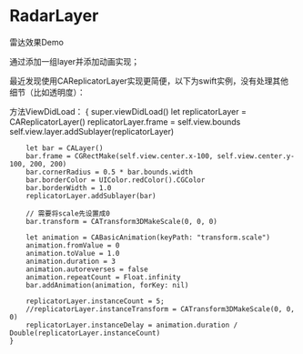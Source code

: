 # RadarLayer
雷达效果Demo

通过添加一组layer并添加动画实现；

最近发现使用CAReplicatorLayer实现更简便，以下为swift实例，没有处理其他细节（比如透明度）：

方法ViewDidLoad：
        {
        super.viewDidLoad()
        let replicatorLayer = CAReplicatorLayer()
        replicatorLayer.frame = self.view.bounds
        self.view.layer.addSublayer(replicatorLayer)
        
        let bar = CALayer()
        bar.frame = CGRectMake(self.view.center.x-100, self.view.center.y-100, 200, 200)
        bar.cornerRadius = 0.5 * bar.bounds.width
        bar.borderColor = UIColor.redColor().CGColor
        bar.borderWidth = 1.0
        replicatorLayer.addSublayer(bar)
        
        // 需要将scale先设置成0
        bar.transform = CATransform3DMakeScale(0, 0, 0)
        
        let animation = CABasicAnimation(keyPath: "transform.scale")
        animation.fromValue = 0
        animation.toValue = 1.0
        animation.duration = 3
        animation.autoreverses = false
        animation.repeatCount = Float.infinity
        bar.addAnimation(animation, forKey: nil)
        
        replicatorLayer.instanceCount = 5;
        //replicatorLayer.instanceTransform = CATransform3DMakeScale(0, 0, 0)
        replicatorLayer.instanceDelay = animation.duration / Double(replicatorLayer.instanceCount)
    }

